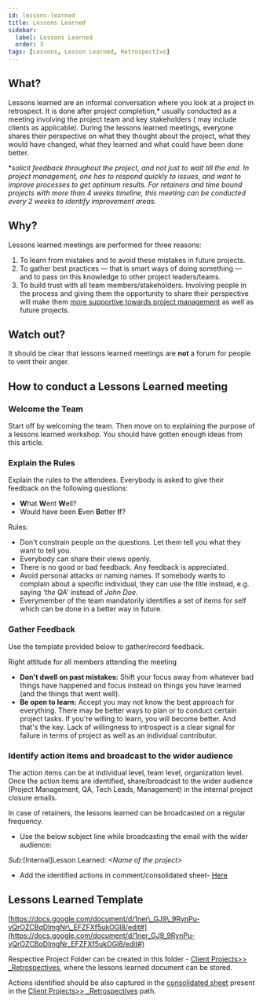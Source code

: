```yaml
---
id: lessons-learned
title: Lessons Learned
sidebar:
  label: Lessons Learned
  order: 3
tags: [Lessons, Lesson Learned, Retrospective]
---
```


## What?

Lessons learned are an informal conversation where you look at a project in retrospect. It is done after project completion,\* usually conducted as a meeting involving the project team and key stakeholders ( may include clients as applicable). During the lessons learned meetings, everyone shares their perspective on what they thought about the project, what they would have changed, what they learned and what could have been done better.

\*_solicit feedback throughout the project, and not just to wait till the end. In project management, one has to respond quickly to issues, and want to improve processes to get optimum results. For retainers and time bound projects with more than 4 weeks timeline, this meeting can be conducted every 2 weeks to identify improvement areas._

## Why?

Lessons learned meetings are performed for three reasons:

1. To learn from mistakes and to avoid these mistakes in future projects.
2. To gather best practices — that is smart ways of doing something — and to pass on this knowledge to other project leaders/teams.
3. To build trust with all team members/stakeholders. Involving people in the process and giving them the opportunity to share their perspective will make them [more supportive towards project management](https://www.tacticalprojectmanager.com/) as well as future projects.

## Watch out?

It should be clear that lessons learned meetings are **not** a forum for people to vent their anger.

## How to conduct a Lessons Learned meeting

### Welcome the Team

Start off by welcoming the team. Then move on to explaining the purpose of a lessons learned workshop. You should have gotten enough ideas from this article.

### Explain the Rules

Explain the rules to the attendees. Everybody is asked to give their feedback on the following questions:

- **W**hat **W**ent **W**ell?
- Would have been **E**ven **B**etter **I**f?

Rules:

- Don't constrain people on the questions. Let them tell you what they want to tell you.
- Everybody can share their views openly.
- There is no good or bad feedback. Any feedback is appreciated.
- Avoid personal attacks or naming names. If somebody wants to complain about a specific individual, they can use the title instead, e.g. saying _'the QA'_ instead of _John Doe_.
- Everymember of the team mandatorily identifies a set of items for self which can be done in a better way in future.

### Gather Feedback

Use the template provided below to gather/record feedback.

Right attitude for all members attending the meeting

- **Don't dwell on past mistakes:** Shift your focus away from whatever bad things have happened and focus instead on things you have learned (and the things that went well).
- **Be open to learn:** Accept you may not know the best approach for everything. There may be better ways to plan or to conduct certain project tasks. If you're willing to learn, you will become better. And that's the key. Lack of willingness to introspect is a clear signal for failure in terms of project as well as an individual contributor.

### Identify action items and broadcast to the wider audience

The action items can be at individual level, team level, organization level. Once the action items are identified, share/broadcast to the wider audience (Project Management, QA, Tech Leads, Management) in the internal project closure emails.

In case of retainers, the lessons learned can be broadcasted on a regular frequency.

- Use the below subject line while broadcasting the email with the wider audience:

_Sub:_[Internal]Lesson Learned: _\<Name of the project\>_

- Add the identified actions in comment/consolidated sheet- [Here](https://docs.google.com/spreadsheets/d/1PcvLQbPozLndFhNPNJ-NA4y6KvEXyHpL9Pxu5hrwEe0/edit#gid=0)

## Lessons Learned Template

[https://docs.google.com/document/d/1ner\_GJ9\_9RynPu-vQrOZCBqDlmgNr\_EFZFXf5ukOGl8/edit#](https://docs.google.com/document/d/1ner_GJ9_9RynPu-vQrOZCBqDlmgNr_EFZFXf5ukOGl8/edit#)

Respective Project Folder can be created in this folder - [Client Projects\>\> \_Retrospectives](https://drive.google.com/drive/folders/0B9KzpG4J3_sNMWRLeUlISmJENDQ?usp=sharing), where the lessons learned document can be stored.

Actions identified should be also captured in the [consolidated sheet](https://docs.google.com/spreadsheets/d/1PcvLQbPozLndFhNPNJ-NA4y6KvEXyHpL9Pxu5hrwEe0/edit#gid=0) present in the [Client Projects\>\> \_Retrospectives](https://drive.google.com/drive/folders/0B9KzpG4J3_sNMWRLeUlISmJENDQ?usp=sharing) path.
